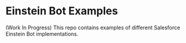 # Einstein Bot Examples

(Work In Progress) This repo contains examples of different Salesforce Einstein Bot implementations. 
